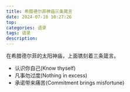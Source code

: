 ```yaml
---
title: 希腊德尔菲神庙三条箴言
date: 2024-07-18 10:27:26
top:
categories: 语录
tags: 语录
description:
---
```

在希腊德尔菲的太阳神庙，上面镌刻着三条箴言。

- 认识你自己(Know thyself)
- 凡事勿过度(Nothing in excess)
- 承诺带来痛苦(Commitment brings misfortune)